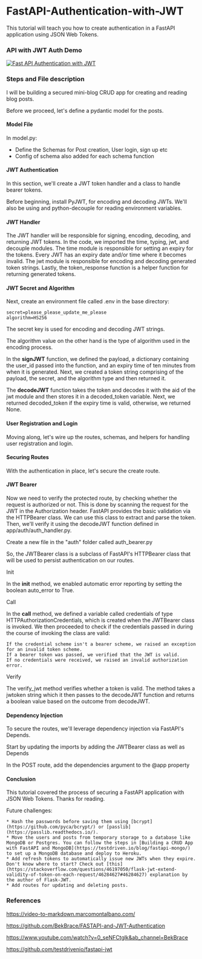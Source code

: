 # FastAPI-Authentication-with-JWT
This tutorial will teach you how to create authentication in a FastAPI application using JSON Web Tokens.


### API with JWT Auth Demo

[![Fast API Authentication with JWT](https://res.cloudinary.com/marcomontalbano/image/upload/v1648614123/video_to_markdown/images/youtube--c91Fv2ZTEfs-c05b58ac6eb4c4700831b2b3070cd403.jpg)](https://www.youtube.com/watch?v=c91Fv2ZTEfs "Fast API Authentication with JWT")

### Steps and File description

I will be building a secured mini-blog CRUD app for creating and reading blog posts.

Before we proceed, let's define a pydantic model for the posts.

#### Model File

In model.py:

* Define the Schemas for Post creation, User login, sign up etc
* Config of schema also added for each schema function

#### JWT Authentication

In this section, we'll create a JWT token handler and a class to handle bearer tokens.

Before beginning, install PyJWT, for encoding and decoding JWTs. We'll also be using and python-decouple for reading environment variables.

#### JWT Handler

The JWT handler will be responsible for signing, encoding, decoding, and returning JWT tokens. In the code, we imported the time, typing, jwt, and decouple modules. The time module is responsible for setting an expiry for the tokens. Every JWT has an expiry date and/or time where it becomes invalid. The jwt module is responsible for encoding and decoding generated token strings. Lastly, the token_response function is a helper function for returning generated tokens.

#### JWT Secret and Algorithm

Next, create an environment file called .env in the base directory:
```
secret=please_please_update_me_please
algorithm=HS256
```
The secret key is used for encoding and decoding JWT strings.

The algorithm value on the other hand is the type of algorithm used in the encoding process.

In the **signJWT** function, we defined the payload, a dictionary containing the user_id passed into the function, and an expiry time of ten minutes from when it is generated. Next, we created a token string comprising of the payload, the secret, and the algorithm type and then returned it.

The **decodeJWT** function takes the token and decodes it with the aid of the jwt module and then stores it in a decoded_token variable. Next, we returned decoded_token if the expiry time is valid, otherwise, we returned None.

#### User Registration and Login

Moving along, let's wire up the routes, schemas, and helpers for handling user registration and login.

#### Securing Routes

With the authentication in place, let's secure the create route.

#### JWT Bearer

Now we need to verify the protected route, by checking whether the request is authorized or not. This is done by scanning the request for the JWT in the Authorization header. FastAPI provides the basic validation via the HTTPBearer class. We can use this class to extract and parse the token. Then, we'll verify it using the decodeJWT function defined in app/auth/auth_handler.py.

Create a new file in the "auth" folder called auth_bearer.py

So, the JWTBearer class is a subclass of FastAPI's HTTPBearer class that will be used to persist authentication on our routes.

Init

In the __init__ method, we enabled automatic error reporting by setting the boolean auto_error to True.

Call

In the __call__ method, we defined a variable called credentials of type HTTPAuthorizationCredentials, which is created when the JWTBearer class is invoked. We then proceeded to check if the credentials passed in during the course of invoking the class are valid:

    If the credential scheme isn't a bearer scheme, we raised an exception for an invalid token scheme.
    If a bearer token was passed, we verified that the JWT is valid.
    If no credentials were received, we raised an invalid authorization error.

Verify

The verify_jwt method verifies whether a token is valid. The method takes a jwtoken string which it then passes to the decodeJWT function and returns a boolean value based on the outcome from decodeJWT.

#### Dependency Injection

To secure the routes, we'll leverage dependency injection via FastAPI's Depends.

Start by updating the imports by adding the JWTBearer class as well as Depends

In the POST route, add the dependencies argument to the @app property

#### Conclusion

This tutorial covered the process of securing a FastAPI application with JSON Web Tokens. Thanks for reading.

Future challenges:

    * Hash the passwords before saving them using [bcrypt](https://github.com/pyca/bcrypt/) or [passlib](https://passlib.readthedocs.io/).
    * Move the users and posts from temporary storage to a database like MongoDB or Postgres. You can follow the steps in [Building a CRUD App with FastAPI and MongoDB](https://testdriven.io/blog/fastapi-mongo/) to set up a MongoDB database and deploy to Heroku.
    * Add refresh tokens to automatically issue new JWTs when they expire. Don't know where to start? Check out [this](https://stackoverflow.com/questions/46197050/flask-jwt-extend-validity-of-token-on-each-request/46284627#46284627) explanation by the author of Flask-JWT.
    * Add routes for updating and deleting posts.


### References

https://video-to-markdown.marcomontalbano.com/

https://github.com/BekBrace/FASTAPI-and-JWT-Authentication

https://www.youtube.com/watch?v=0_seNFCtglk&ab_channel=BekBrace

https://github.com/testdrivenio/fastapi-jwt
